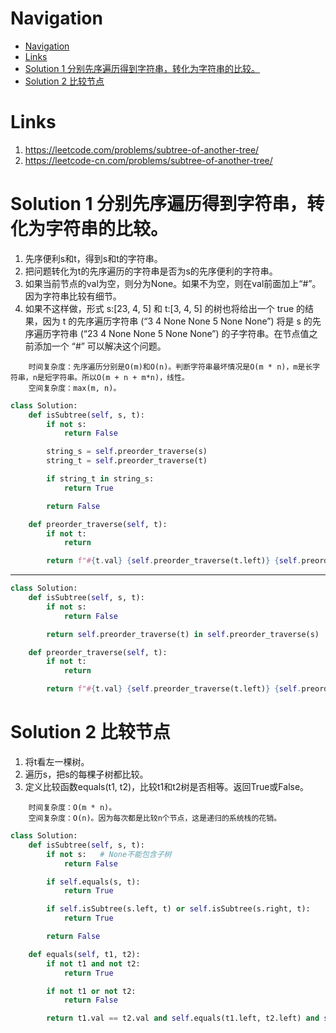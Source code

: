 # Navigation
- [Navigation](#navigation)
- [Links](#links)
- [Solution 1 分别先序遍历得到字符串，转化为字符串的比较。](#solution-1-%e5%88%86%e5%88%ab%e5%85%88%e5%ba%8f%e9%81%8d%e5%8e%86%e5%be%97%e5%88%b0%e5%ad%97%e7%ac%a6%e4%b8%b2%e8%bd%ac%e5%8c%96%e4%b8%ba%e5%ad%97%e7%ac%a6%e4%b8%b2%e7%9a%84%e6%af%94%e8%be%83)
- [Solution 2 比较节点](#solution-2-%e6%af%94%e8%be%83%e8%8a%82%e7%82%b9)

# Links
1. https://leetcode.com/problems/subtree-of-another-tree/
2. https://leetcode-cn.com/problems/subtree-of-another-tree/


# Solution 1 分别先序遍历得到字符串，转化为字符串的比较。
1. 先序便利s和t，得到s和t的字符串。
2. 把问题转化为t的先序遍历的字符串是否为s的先序便利的字符串。
3. 如果当前节点的val为空，则分为None。如果不为空，则在val前面加上“#”。因为字符串比较有细节。
4. 如果不这样做，形式 s:[23, 4, 5] 和 t:[3, 4, 5] 的树也将给出一个 true 的结果，因为 t 的先序遍历字符串 (“3 4 None None 5 None None”) 将是 s 的先序遍历字符串 (“23 4 None None 5 None None”) 的子字符串。在节点值之前添加一个 “#” 可以解决这个问题。
   

```
    时间复杂度：先序遍历分别是O(m)和O(n)。判断字符串最坏情况是O(m * n)，m是长字符串，n是短字符串。所以O(m + n + m*n)，线性。
    空间复杂度：max(m, n)。
```
```python
class Solution:
    def isSubtree(self, s, t):
        if not s:
            return False

        string_s = self.preorder_traverse(s)
        string_t = self.preorder_traverse(t)

        if string_t in string_s:
            return True

        return False

    def preorder_traverse(self, t):
        if not t:
            return 

        return f"#{t.val} {self.preorder_traverse(t.left)} {self.preorder_traverse(t.right)}"
```
---
```python
class Solution:
    def isSubtree(self, s, t):
        if not s:
            return False

        return self.preorder_traverse(t) in self.preorder_traverse(s)

    def preorder_traverse(self, t):
        if not t:
            return

        return f"#{t.val} {self.preorder_traverse(t.left)} {self.preorder_traverse(t.right)}"
```

# Solution 2 比较节点
1. 将t看左一棵树。
2. 遍历s，把s的每棵子树都比较。
3. 定义比较函数equals(t1, t2)，比较t1和t2树是否相等。返回True或False。

```
    时间复杂度：O(m * n)。
    空间复杂度：O(n)。因为每次都是比较n个节点，这是递归的系统栈的花销。
```
```python
class Solution:
    def isSubtree(self, s, t):
        if not s:   # None不能包含子树
            return False

        if self.equals(s, t):
            return True

        if self.isSubtree(s.left, t) or self.isSubtree(s.right, t):
            return True

        return False

    def equals(self, t1, t2):
        if not t1 and not t2:
            return True

        if not t1 or not t2:
            return False

        return t1.val == t2.val and self.equals(t1.left, t2.left) and self.equals(t1.right, t2.right)
```